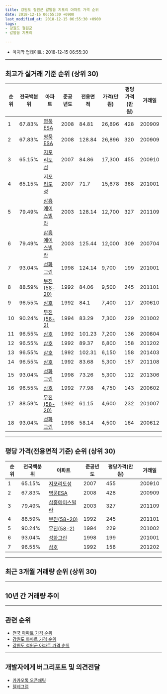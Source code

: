 ```yaml
---
title: 강원도 철원군 갈말읍 지포리 아파트 가격 순위
date: 2018-12-15 06:55:30 +0900
last_modified_at: 2018-12-15 06:55:30 +0900
tags:
- 강원도 철원군
- 갈말읍 지포리

---
```


* 마지막 업데이트 : 2018-12-15 06:55:30

---

## 최고가 실거래 기준 순위 (상위 30)


|순위|전국백분위|아파트|준공년도|전용면적|가격(만원)|평당가격(만원)|거래일|
|---|---|---|---|---|---|---|---|
|1|67.83%|[명품ESA](https://search.naver.com/search.naver?query=%EA%B0%95%EC%9B%90%EB%8F%84+%EC%B2%A0%EC%9B%90%EA%B5%B0+%EA%B0%88%EB%A7%90%EC%9D%8D+%EC%A7%80%ED%8F%AC%EB%A6%AC+%EB%AA%85%ED%92%88ESA)|2008|84.81|26,896|428|200909|
|2|67.83%|[명품ESA](https://search.naver.com/search.naver?query=%EA%B0%95%EC%9B%90%EB%8F%84+%EC%B2%A0%EC%9B%90%EA%B5%B0+%EA%B0%88%EB%A7%90%EC%9D%8D+%EC%A7%80%ED%8F%AC%EB%A6%AC+%EB%AA%85%ED%92%88ESA)|2008|128.84|26,896|320|200909|
|3|65.15%|[지포리도성](https://search.naver.com/search.naver?query=%EA%B0%95%EC%9B%90%EB%8F%84+%EC%B2%A0%EC%9B%90%EA%B5%B0+%EA%B0%88%EB%A7%90%EC%9D%8D+%EC%A7%80%ED%8F%AC%EB%A6%AC+%EC%A7%80%ED%8F%AC%EB%A6%AC%EB%8F%84%EC%84%B1)|2007|84.86|17,300|455|200910|
|4|65.15%|[지포리도성](https://search.naver.com/search.naver?query=%EA%B0%95%EC%9B%90%EB%8F%84+%EC%B2%A0%EC%9B%90%EA%B5%B0+%EA%B0%88%EB%A7%90%EC%9D%8D+%EC%A7%80%ED%8F%AC%EB%A6%AC+%EC%A7%80%ED%8F%AC%EB%A6%AC%EB%8F%84%EC%84%B1)|2007|71.7|15,678|368|201001|
|5|79.49%|[삼흥에이스빌라](https://search.naver.com/search.naver?query=%EA%B0%95%EC%9B%90%EB%8F%84+%EC%B2%A0%EC%9B%90%EA%B5%B0+%EA%B0%88%EB%A7%90%EC%9D%8D+%EC%A7%80%ED%8F%AC%EB%A6%AC+%EC%82%BC%ED%9D%A5%EC%97%90%EC%9D%B4%EC%8A%A4%EB%B9%8C%EB%9D%BC)|2003|128.14|12,700|327|201109|
|6|79.49%|[삼흥에이스빌라](https://search.naver.com/search.naver?query=%EA%B0%95%EC%9B%90%EB%8F%84+%EC%B2%A0%EC%9B%90%EA%B5%B0+%EA%B0%88%EB%A7%90%EC%9D%8D+%EC%A7%80%ED%8F%AC%EB%A6%AC+%EC%82%BC%ED%9D%A5%EC%97%90%EC%9D%B4%EC%8A%A4%EB%B9%8C%EB%9D%BC)|2003|125.44|12,000|309|200704|
|7|93.04%|[성화그린](https://search.naver.com/search.naver?query=%EA%B0%95%EC%9B%90%EB%8F%84+%EC%B2%A0%EC%9B%90%EA%B5%B0+%EA%B0%88%EB%A7%90%EC%9D%8D+%EC%A7%80%ED%8F%AC%EB%A6%AC+%EC%84%B1%ED%99%94%EA%B7%B8%EB%A6%B0)|1998|124.14|9,700|199|201001|
|8|88.59%|[무진(58-20)](https://search.naver.com/search.naver?query=%EA%B0%95%EC%9B%90%EB%8F%84+%EC%B2%A0%EC%9B%90%EA%B5%B0+%EA%B0%88%EB%A7%90%EC%9D%8D+%EC%A7%80%ED%8F%AC%EB%A6%AC+%EB%AC%B4%EC%A7%84%2858-20%29)|1992|84.06|9,500|245|201101|
|9|96.55%|[삼호](https://search.naver.com/search.naver?query=%EA%B0%95%EC%9B%90%EB%8F%84+%EC%B2%A0%EC%9B%90%EA%B5%B0+%EA%B0%88%EB%A7%90%EC%9D%8D+%EC%A7%80%ED%8F%AC%EB%A6%AC+%EC%82%BC%ED%98%B8)|1992|84.1|7,400|117|200610|
|10|90.24%|[무진(58-2)](https://search.naver.com/search.naver?query=%EA%B0%95%EC%9B%90%EB%8F%84+%EC%B2%A0%EC%9B%90%EA%B5%B0+%EA%B0%88%EB%A7%90%EC%9D%8D+%EC%A7%80%ED%8F%AC%EB%A6%AC+%EB%AC%B4%EC%A7%84%2858-2%29)|1994|83.29|7,300|229|201002|
|11|96.55%|[삼호](https://search.naver.com/search.naver?query=%EA%B0%95%EC%9B%90%EB%8F%84+%EC%B2%A0%EC%9B%90%EA%B5%B0+%EA%B0%88%EB%A7%90%EC%9D%8D+%EC%A7%80%ED%8F%AC%EB%A6%AC+%EC%82%BC%ED%98%B8)|1992|101.23|7,200|136|200804|
|12|96.55%|[삼호](https://search.naver.com/search.naver?query=%EA%B0%95%EC%9B%90%EB%8F%84+%EC%B2%A0%EC%9B%90%EA%B5%B0+%EA%B0%88%EB%A7%90%EC%9D%8D+%EC%A7%80%ED%8F%AC%EB%A6%AC+%EC%82%BC%ED%98%B8)|1992|89.37|6,800|158|201202|
|13|96.55%|[삼호](https://search.naver.com/search.naver?query=%EA%B0%95%EC%9B%90%EB%8F%84+%EC%B2%A0%EC%9B%90%EA%B5%B0+%EA%B0%88%EB%A7%90%EC%9D%8D+%EC%A7%80%ED%8F%AC%EB%A6%AC+%EC%82%BC%ED%98%B8)|1992|102.31|6,150|158|201403|
|14|96.55%|[삼호](https://search.naver.com/search.naver?query=%EA%B0%95%EC%9B%90%EB%8F%84+%EC%B2%A0%EC%9B%90%EA%B5%B0+%EA%B0%88%EB%A7%90%EC%9D%8D+%EC%A7%80%ED%8F%AC%EB%A6%AC+%EC%82%BC%ED%98%B8)|1992|83.68|5,300|157|201108|
|15|93.04%|[성화그린](https://search.naver.com/search.naver?query=%EA%B0%95%EC%9B%90%EB%8F%84+%EC%B2%A0%EC%9B%90%EA%B5%B0+%EA%B0%88%EB%A7%90%EC%9D%8D+%EC%A7%80%ED%8F%AC%EB%A6%AC+%EC%84%B1%ED%99%94%EA%B7%B8%EB%A6%B0)|1998|73.26|5,300|112|201306|
|16|96.55%|[삼호](https://search.naver.com/search.naver?query=%EA%B0%95%EC%9B%90%EB%8F%84+%EC%B2%A0%EC%9B%90%EA%B5%B0+%EA%B0%88%EB%A7%90%EC%9D%8D+%EC%A7%80%ED%8F%AC%EB%A6%AC+%EC%82%BC%ED%98%B8)|1992|77.98|4,750|143|200602|
|17|88.59%|[무진(58-20)](https://search.naver.com/search.naver?query=%EA%B0%95%EC%9B%90%EB%8F%84+%EC%B2%A0%EC%9B%90%EA%B5%B0+%EA%B0%88%EB%A7%90%EC%9D%8D+%EC%A7%80%ED%8F%AC%EB%A6%AC+%EB%AC%B4%EC%A7%84%2858-20%29)|1992|61.15|4,600|232|201007|
|18|93.04%|[성화그린](https://search.naver.com/search.naver?query=%EA%B0%95%EC%9B%90%EB%8F%84+%EC%B2%A0%EC%9B%90%EA%B5%B0+%EA%B0%88%EB%A7%90%EC%9D%8D+%EC%A7%80%ED%8F%AC%EB%A6%AC+%EC%84%B1%ED%99%94%EA%B7%B8%EB%A6%B0)|1998|58.14|4,500|164|200612|


---

## 평당 가격(전용면적 기준) 순위 (상위 30)


|순위|전국백분위|아파트|준공년도|평당가격(만원)|거래일|
|---|---|---|---|---|---|
|1|65.15%|[지포리도성](https://search.naver.com/search.naver?query=%EA%B0%95%EC%9B%90%EB%8F%84+%EC%B2%A0%EC%9B%90%EA%B5%B0+%EA%B0%88%EB%A7%90%EC%9D%8D+%EC%A7%80%ED%8F%AC%EB%A6%AC+%EC%A7%80%ED%8F%AC%EB%A6%AC%EB%8F%84%EC%84%B1)|2007|455|200910|
|2|67.83%|[명품ESA](https://search.naver.com/search.naver?query=%EA%B0%95%EC%9B%90%EB%8F%84+%EC%B2%A0%EC%9B%90%EA%B5%B0+%EA%B0%88%EB%A7%90%EC%9D%8D+%EC%A7%80%ED%8F%AC%EB%A6%AC+%EB%AA%85%ED%92%88ESA)|2008|428|200909|
|3|79.49%|[삼흥에이스빌라](https://search.naver.com/search.naver?query=%EA%B0%95%EC%9B%90%EB%8F%84+%EC%B2%A0%EC%9B%90%EA%B5%B0+%EA%B0%88%EB%A7%90%EC%9D%8D+%EC%A7%80%ED%8F%AC%EB%A6%AC+%EC%82%BC%ED%9D%A5%EC%97%90%EC%9D%B4%EC%8A%A4%EB%B9%8C%EB%9D%BC)|2003|327|201109|
|4|88.59%|[무진(58-20)](https://search.naver.com/search.naver?query=%EA%B0%95%EC%9B%90%EB%8F%84+%EC%B2%A0%EC%9B%90%EA%B5%B0+%EA%B0%88%EB%A7%90%EC%9D%8D+%EC%A7%80%ED%8F%AC%EB%A6%AC+%EB%AC%B4%EC%A7%84%2858-20%29)|1992|245|201101|
|5|90.24%|[무진(58-2)](https://search.naver.com/search.naver?query=%EA%B0%95%EC%9B%90%EB%8F%84+%EC%B2%A0%EC%9B%90%EA%B5%B0+%EA%B0%88%EB%A7%90%EC%9D%8D+%EC%A7%80%ED%8F%AC%EB%A6%AC+%EB%AC%B4%EC%A7%84%2858-2%29)|1994|229|201002|
|6|93.04%|[성화그린](https://search.naver.com/search.naver?query=%EA%B0%95%EC%9B%90%EB%8F%84+%EC%B2%A0%EC%9B%90%EA%B5%B0+%EA%B0%88%EB%A7%90%EC%9D%8D+%EC%A7%80%ED%8F%AC%EB%A6%AC+%EC%84%B1%ED%99%94%EA%B7%B8%EB%A6%B0)|1998|199|201001|
|7|96.55%|[삼호](https://search.naver.com/search.naver?query=%EA%B0%95%EC%9B%90%EB%8F%84+%EC%B2%A0%EC%9B%90%EA%B5%B0+%EA%B0%88%EB%A7%90%EC%9D%8D+%EC%A7%80%ED%8F%AC%EB%A6%AC+%EC%82%BC%ED%98%B8)|1992|158|201202|


---

## 최근 3개월 거래량 순위 (상위 30)


<div style="width:100%;">
    <canvas id="deal_count_ranking" height="250"></canvas>
</div>


<script>
new Chart(document.getElementById("deal_count_ranking"), {
    type: 'horizontalBar',
    data: {
        labels: ['삼호', '명품ESA', '지포리도성'],
        datasets: [{
            label: '실거래 수',
            data: [2, 2, 1],
            borderColor: "rgba(255, 0, 128, 1)",
            backgroundColor: "rgba(255, 0, 128, 0.5)",
            fill: false,
        }]
    },
    options: {
        responsive: true,
        title: {
            display: true,
            text: '최근 3개월 거래량 순위'
        },
        tooltips: {
            mode: 'index',
            intersect: false,
            callbacks: {
                title: function(tooltipItems, data) {
                    return "실거래 수:";
                },
                label: function(tooltipItem, data) {
                    return data.labels[tooltipItem.index] + ": " + tooltipItem.xLabel;
                }
            }
        },
        hover: {
            mode: 'nearest',
            intersect: true
        },
        scales: {
            xAxes: [{
                display: true,
                scaleLabel: {
                    display: true,
                    labelString: '실거래 수'
                },
                ticks: {
                    suggestedMin: 0,
                }
            }],
            yAxes: [{
                display: true,
                ticks: {
                    autoSkip: false,
                    callback: function(value, index, values) {
                        if (value.length > 15)
                            return value.substr(0, 13) + "...";
                        else
                            return value;
                    }
                },
                scaleLabel: {
                    display: false,
                }
            }]
        }
    }
});

</script>


---

## 10년 간 거래량 추이


<div style="width:100%;">
    <canvas id="deal_progress" height="250"></canvas>
</div>

<script>
new Chart(document.getElementById("deal_progress"), {
    type: 'line',
    data: {
        labels: ['200812','200901','200902','200903','200904','200905','200906','200907','200908','200909','200910','200911','200912','201001','201002','201003','201004','201005','201006','201007','201008','201009','201010','201011','201012','201101','201102','201103','201104','201105','201106','201107','201108','201109','201110','201111','201112','201201','201202','201203','201204','201205','201206','201207','201208','201209','201210','201211','201212','201301','201302','201303','201304','201305','201306','201307','201308','201309','201310','201311','201312','201401','201402','201403','201404','201405','201406','201407','201408','201409','201410','201411','201412','201501','201502','201503','201504','201505','201506','201507','201508','201509','201510','201511','201512','201601','201602','201603','201604','201605','201606','201607','201608','201609','201610','201611','201612','201701','201702','201703','201704','201705','201706','201707','201708','201709','201710','201711','201712','201801','201802','201803','201804','201805','201806','201807','201808','201809','201810','201811','201812'],
        datasets: [{
            label: '실거래 수',
            pointRadius: 1,
            data: [6, 2, 4, 19, 18, 12, 6, 5, 13, 13, 6, 15, 2, 5, 7, 5, 2, 4, 4, 2, 4, 2, 3, 8, 7, 4, 4, 5, 5, 2, 4, 7, 7, 3, 5, 5, 4, 4, 6, 1, 4, 2, 5, 3, 2, 3, 3, 2, 3, 2, 4, 10, 4, 3, 4, 1, 5, 4, 5, 2, 2, 0, 2, 7, 6, 4, 2, 4, 5, 3, 3, 2, 1, 1, 3, 5, 0, 2, 3, 1, 3, 0, 3, 5, 3, 1, 2, 2, 3, 2, 2, 2, 2, 1, 6, 4, 2, 6, 4, 3, 4, 1, 4, 0, 3, 1, 7, 2, 5, 2, 0, 2, 2, 6, 5, 3, 3, 2, 3, 2, 0],
            borderColor: "rgba(255, 201, 14, 1)",
            backgroundColor: "rgba(255, 201, 14, 0.5)",
            fill: true,
        }]
    },
    options: {
        responsive: true,
        title: {
            display: true,
            text: '10년간 거래량 추이'
        },
        tooltips: {
            mode: 'index',
            intersect: false,
        },
        hover: {
            mode: 'nearest',
            intersect: true
        },
        scales: {
            xAxes: [{
                display: true,
                scaleLabel: {
                    display: true,
                    labelString: '년/월'
                }
            }],
            yAxes: [{
                display: true,
                ticks: {
                    suggestedMin: 0,
                },
                scaleLabel: {
                    display: true,
                    labelString: '실거래 수'
                }
            }]
        }
    }
});

</script>


---

## 관련 순위

- [전국 아파트 가격 순위](https://inasie.github.io/apt-ranking/전국)
- [강원도 아파트 가격 순위](https://inasie.github.io/apt-ranking/강원도)
- [강원도 철원군 아파트 가격 순위](https://inasie.github.io/apt-ranking/강원도-철원군)


---

## 개발자에게 버그리포트 및 의견전달

- [카카오톡 오픈채팅](https://open.kakao.com/o/gLJUAP4)
- [텔레그램](https://t.me/inasie)

